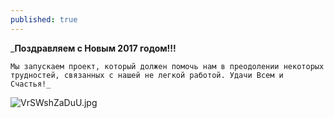 ```yaml
---
published: true
---
```

_**Поздравляем с Новым 2017 годом!!!**

	Мы запускаем проект, который должен помочь нам в преодолении некоторых трудностей, связанных с нашей не легкой работой. Удачи Всем и Счастья!_
![VrSWshZaDuU.jpg]({{site.baseurl}}images/VrSWshZaDuU.jpg)
